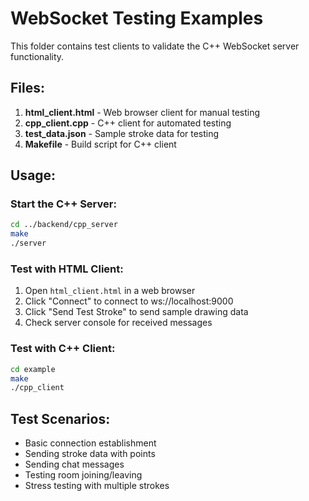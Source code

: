 # WebSocket Testing Examples

This folder contains test clients to validate the C++ WebSocket server functionality.

## Files:

1. **html_client.html** - Web browser client for manual testing
2. **cpp_client.cpp** - C++ client for automated testing  
3. **test_data.json** - Sample stroke data for testing
4. **Makefile** - Build script for C++ client

## Usage:

### Start the C++ Server:
```bash
cd ../backend/cpp_server
make
./server
```

### Test with HTML Client:
1. Open `html_client.html` in a web browser
2. Click "Connect" to connect to ws://localhost:9000
3. Click "Send Test Stroke" to send sample drawing data
4. Check server console for received messages

### Test with C++ Client:
```bash
cd example
make
./cpp_client
```

## Test Scenarios:
- Basic connection establishment
- Sending stroke data with points
- Sending chat messages
- Testing room joining/leaving
- Stress testing with multiple strokes
